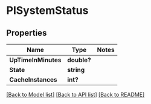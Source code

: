 # PISystemStatus

## Properties
Name | Type | Notes
------------ | ------------- | -------------
**UpTimeInMinutes** | **double?**
**State** | **string**
**CacheInstances** | **int?**

[[Back to Model list]](../../README.md#documentation-for-models) [[Back to API list]](../../README.md#documentation-for-api-endpoints) [[Back to README]](../../README.md)
